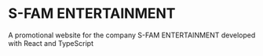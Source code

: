 # S-FAM ENTERTAINMENT

A promotional website for the company S-FAM ENTERTAINMENT developed with React and TypeScript
